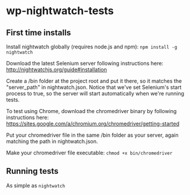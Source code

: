 # wp-nightwatch-tests
## First time installs
Install nightwatch globally (requires node.js and npm): `npm install -g nightwatch`

Download the latest Selenium server following instructions here: http://nightwatchjs.org/guide#installation 

Create a /bin folder at the project root and put it there, so it matches the "server_path" in nightwatch.json. Notice that we've set Selenium's start process to true, so the server will start automatically when we're running tests.

To test using Chrome, download the chromedriver binary by following instructions here: https://sites.google.com/a/chromium.org/chromedriver/getting-started 

Put your chromedriver file in the same /bin folder as your server, again matching the path in nightwatch.json.

Make your chromedriver file executable: `chmod +x bin/chromedriver`

## Running tests
As simple as `nightwatch`
